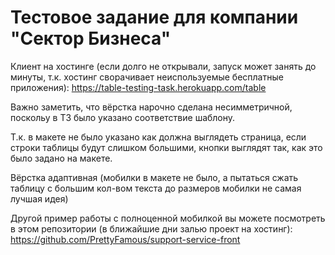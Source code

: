 # Тестовое задание для компании "Сектор Бизнеса"
Клиент на хостинге (если долго не открывали, запуск может занять до минуты, т.к. хостинг сворачивает неиспользуемые бесплатные приложения):
https://table-testing-task.herokuapp.com/table


Важно заметить, что вёрстка нарочно сделана несимметричной, поскольу в ТЗ было указано соответствие шаблону.

Т.к. в макете не было указано как должна выглядеть страница, если строки таблицы будут слишком большими, кнопки выглядят так, как это было задано на макете.

Вёрстка адаптивная (мобилки в макете не было, а пытаться сжать таблицу с большим кол-вом текста до размеров мобилки не самая лучшая идея)

Другой пример работы с полноценной мобилкой вы можете посмотреть в этом репозитории (в ближайшие дни залью проект на хостинг):
https://github.com/PrettyFamous/support-service-front 
